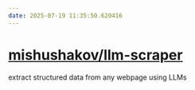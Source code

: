 ```yaml
---
date: 2025-07-19 11:35:50.620416
---
```


# [mishushakov/llm-scraper](https://github.com/mishushakov/llm-scraper)

extract structured data from any webpage using LLMs